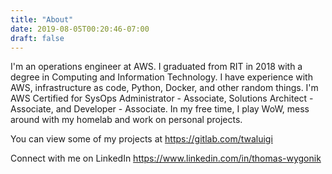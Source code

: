 ```yaml
---
title: "About"
date: 2019-08-05T00:20:46-07:00
draft: false
---
```


I'm an operations engineer at AWS. I graduated from RIT in 2018 with a degree in Computing and Information Technology. I have experience with AWS, infrastructure as code, Python, Docker, and other random things. I'm AWS Certified for SysOps Administrator - Associate, Solutions Architect - Associate, and Developer - Associate. In my free time, I play WoW, mess around with my homelab and work on personal projects.

You can view some of my projects at <https://gitlab.com/twaluigi>

Connect with me on LinkedIn <https://www.linkedin.com/in/thomas-wygonik>

